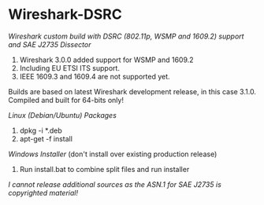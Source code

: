 # Wireshark-DSRC
*Wireshark custom build with DSRC (802.11p, WSMP and 1609.2) support and SAE J2735 Dissector*

1. Wireshark 3.0.0 added support for WSMP and 1609.2
2. Including EU ETSI ITS support.
3. IEEE 1609.3 and 1609.4 are not supported yet.

Builds are based on latest Wireshark development release, in this case 3.1.0.  Compiled and built for 64-bits only!

*Linux (Debian/Ubuntu) Packages*
1. dpkg -i *.deb
2. apt-get -f install

*Windows Installer* (don't install over existing production release)
1. Run install.bat to combine split files and run installer

*I cannot release additional sources as the ASN.1 for SAE J2735 is copyrighted material!*
